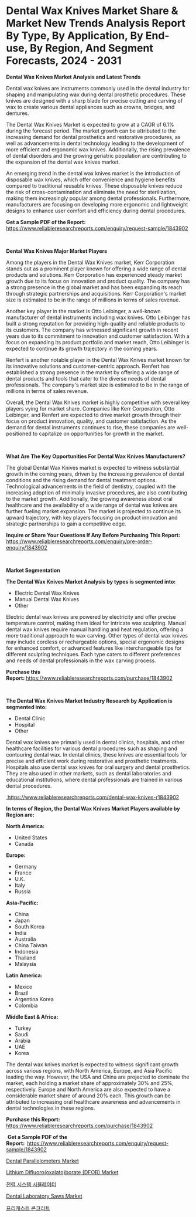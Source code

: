 <p><h1>Dental Wax Knives Market Share & Market New Trends Analysis Report By Type, By Application, By End-use, By Region, And Segment Forecasts, 2024 - 2031</h1></p><p><strong>Dental Wax Knives Market Analysis and Latest Trends</strong></p>
<p><p>Dental wax knives are instruments commonly used in the dental industry for shaping and manipulating wax during dental prosthetic procedures. These knives are designed with a sharp blade for precise cutting and carving of wax to create various dental appliances such as crowns, bridges, and dentures.</p><p>The Dental Wax Knives Market is expected to grow at a CAGR of 6.1% during the forecast period. The market growth can be attributed to the increasing demand for dental prosthetics and restorative procedures, as well as advancements in dental technology leading to the development of more efficient and ergonomic wax knives. Additionally, the rising prevalence of dental disorders and the growing geriatric population are contributing to the expansion of the dental wax knives market.</p><p>An emerging trend in the dental wax knives market is the introduction of disposable wax knives, which offer convenience and hygiene benefits compared to traditional reusable knives. These disposable knives reduce the risk of cross-contamination and eliminate the need for sterilization, making them increasingly popular among dental professionals. Furthermore, manufacturers are focusing on developing more ergonomic and lightweight designs to enhance user comfort and efficiency during dental procedures.</p></p>
<p><strong>Get a Sample PDF of the Report:&nbsp;</strong> <a href="https://www.reliableresearchreports.com/enquiry/request-sample/1843902">https://www.reliableresearchreports.com/enquiry/request-sample/1843902</a></p>
<p>&nbsp;</p>
<p><strong>Dental Wax Knives Major Market Players</strong></p>
<p><p>Among the players in the Dental Wax Knives market, Kerr Corporation stands out as a prominent player known for offering a wide range of dental products and solutions. Kerr Corporation has experienced steady market growth due to its focus on innovation and product quality. The company has a strong presence in the global market and has been expanding its reach through strategic partnerships and acquisitions. Kerr Corporation's market size is estimated to be in the range of millions in terms of sales revenue.</p><p>Another key player in the market is Otto Leibinger, a well-known manufacturer of dental instruments including wax knives. Otto Leibinger has built a strong reputation for providing high-quality and reliable products to its customers. The company has witnessed significant growth in recent years due to its commitment to innovation and customer satisfaction. With a focus on expanding its product portfolio and market reach, Otto Leibinger is expected to continue its growth trajectory in the coming years.</p><p>Renfert is another notable player in the Dental Wax Knives market known for its innovative solutions and customer-centric approach. Renfert has established a strong presence in the market by offering a wide range of dental products and tools that cater to the diverse needs of dental professionals. The company's market size is estimated to be in the range of millions in terms of sales revenue.</p><p>Overall, the Dental Wax Knives market is highly competitive with several key players vying for market share. Companies like Kerr Corporation, Otto Leibinger, and Renfert are expected to drive market growth through their focus on product innovation, quality, and customer satisfaction. As the demand for dental instruments continues to rise, these companies are well-positioned to capitalize on opportunities for growth in the market.</p></p>
<p>&nbsp;</p>
<p><strong>What Are The Key Opportunities For Dental Wax Knives Manufacturers?</strong></p>
<p><p>The global Dental Wax Knives market is expected to witness substantial growth in the coming years, driven by the increasing prevalence of dental conditions and the rising demand for dental treatment options. Technological advancements in the field of dentistry, coupled with the increasing adoption of minimally invasive procedures, are also contributing to the market growth. Additionally, the growing awareness about oral healthcare and the availability of a wide range of dental wax knives are further fueling market expansion. The market is projected to continue its upward trajectory, with key players focusing on product innovation and strategic partnerships to gain a competitive edge.</p></p>
<p><strong>Inquire or Share Your Questions If Any Before Purchasing This Report:</strong> <a href="https://www.reliableresearchreports.com/enquiry/pre-order-enquiry/1843902">https://www.reliableresearchreports.com/enquiry/pre-order-enquiry/1843902</a></p>
<p>&nbsp;</p>
<p><strong>Market Segmentation</strong></p>
<p><strong>The Dental Wax Knives Market Analysis by types is segmented into:</strong></p>
<p><ul><li>Electric Dental Wax Knives</li><li>Manual Dental Wax Knives</li><li>Other</li></ul></p>
<p><p>Electric dental wax knives are powered by electricity and offer precise temperature control, making them ideal for intricate wax sculpting. Manual dental wax knives require manual handling and heat regulation, offering a more traditional approach to wax carving. Other types of dental wax knives may include cordless or rechargeable options, special ergonomic designs for enhanced comfort, or advanced features like interchangeable tips for different sculpting techniques. Each type caters to different preferences and needs of dental professionals in the wax carving process.</p></p>
<p><strong>Purchase this Report:&nbsp;</strong><a href="https://www.reliableresearchreports.com/purchase/1843902">https://www.reliableresearchreports.com/purchase/1843902</a></p>
<p>&nbsp;</p>
<p><strong>The Dental Wax Knives Market Industry Research by Application is segmented into:</strong></p>
<p><ul><li>Dental Clinic</li><li>Hospital</li><li>Other</li></ul></p>
<p><p>Dental wax knives are primarily used in dental clinics, hospitals, and other healthcare facilities for various dental procedures such as shaping and contouring dental wax. In dental clinics, these knives are essential tools for precise and efficient work during restorative and prosthetic treatments. Hospitals also use dental wax knives for oral surgery and dental prosthetics. They are also used in other markets, such as dental laboratories and educational institutions, where dental professionals are trained in various dental procedures.</p></p>
<p><a href="https://www.reliableresearchreports.com/dental-wax-knives-r1843902">&nbsp;https://www.reliableresearchreports.com/dental-wax-knives-r1843902</a></p>
<p><strong>In terms of Region, the Dental Wax Knives Market Players available by Region are:</strong></p>
<p>
    <p> <strong> North America: </strong>
        <ul>
            <li>United States</li>
            <li>Canada</li>
        </ul>
        </p> 
    <p> <strong> Europe: </strong>
        <ul>
            <li>Germany</li>
            <li>France</li>
            <li>U.K.</li>
            <li>Italy</li>
            <li>Russia</li>
        </ul>
        </p> 
    <p> <strong> Asia-Pacific: </strong>
        <ul>
            <li>China</li>
            <li>Japan</li>
            <li>South Korea</li>
            <li>India</li>
            <li>Australia</li>
            <li>China Taiwan</li>
            <li>Indonesia</li>
            <li>Thailand</li>
            <li>Malaysia</li>
        </ul>
        </p> 
    <p> <strong> Latin America: </strong>
        <ul>
            <li>Mexico</li>
            <li>Brazil</li>
            <li>Argentina Korea</li>
            <li>Colombia</li>
        </ul>
        </p> 
    <p> <strong> Middle East & Africa: </strong>
        <ul>
            <li>Turkey</li>
            <li>Saudi</li>
            <li>Arabia</li>
            <li>UAE</li>
            <li>Korea</li>
        </ul>
    </p>
    </p>
<p><p>The dental wax knives market is expected to witness significant growth across various regions, with North America, Europe, and Asia Pacific leading the way. However, the USA and China are projected to dominate the market, each holding a market share of approximately 30% and 25%, respectively. Europe and North America are also expected to have a considerable market share of around 20% each. This growth can be attributed to increasing oral healthcare awareness and advancements in dental technologies in these regions.</p></p>
<p><strong>Purchase this Report: </strong><a href="https://www.reliableresearchreports.com/purchase/1843902">https://www.reliableresearchreports.com/purchase/1843902</a></p>
<p>&nbsp;<strong>Get a Sample PDF of the Report:&nbsp;&nbsp;</strong><a href="https://www.reliableresearchreports.com/enquiry/request-sample/1843902">https://www.reliableresearchreports.com/enquiry/request-sample/1843902</a></p>
<p><strong></strong></p>
<p><p><a href="https://github.com/Sarissaschmalingtr6fz2739/Market-Research-Report-List-2/blob/main/dental-parallelometers-market.md">Dental Parallelometers Market</a></p><p><a href="https://issuu.com/reportprime-2/docs/lithium-difluorooxalatoborate-dfob-market-size-203">Lithium Difluoro(oxalato)borate (DFOB) Market</a></p><p><a href="https://github.com/WilburKihn5676/Market-Research-Report-List-1/blob/main/904698247336.md">전력 시스템 시뮬레이터</a></p><p><a href="https://github.com/jodemen/Market-Research-Report-List-2/blob/main/dental-laboratory-saws-market.md">Dental Laboratory Saws Market</a></p><p><a href="https://github.com/wallacBahrtyinger567686/Market-Research-Report-List-1/blob/main/144559847337.md">프리캐스트 콘크리트</a></p></p>